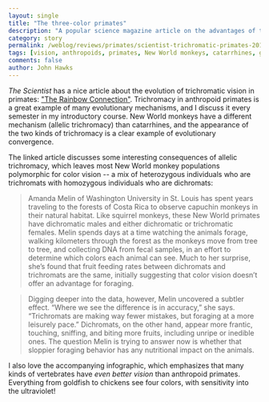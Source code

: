 ```yaml
---
layout: single 
title: "The three-color primates" 
description: "A popular science magazine article on the advantages of trichromacy." 
category: story
permalink: /weblog/reviews/primates/scientist-trichromatic-primates-2014.html
tags: [vision, anthropoids, primates, New World monkeys, catarrhines, genetics] 
comments: false 
author: John Hawks 
---
```



<em>The Scientist</em> has a nice article about the evolution of trichromatic vision in primates: <a href="http://www.the-scientist.com//?articles.view/articleNo/41055/title/The-Rainbow-Connection/">"The Rainbow Connection"</a>. Trichromacy in anthropoid primates is a great example of many evolutionary mechanisms, and I discuss it every semester in my introductory course. New World monkeys have a different mechanism (allelic trichromacy) than catarrhines, and the appearance of the two kinds of trichromacy is a clear example of evolutionary convergence. 

The linked article discusses some interesting consequences of allelic trichromacy, which leaves most New World monkey populations polymorphic for color vision -- a mix of heterozygous individuals who are trichromats with homozygous individuals who are dichromats: 

<blockquote>Amanda Melin of Washington University in St. Louis has spent years traveling to the forests of Costa Rica to observe capuchin monkeys in their natural habitat. Like squirrel monkeys, these New World primates have dichromatic males and either dichromatic or trichromatic females. Melin spends days at a time watching the animals forage, walking kilometers through the forest as the monkeys move from tree to tree, and collecting DNA from fecal samples, in an effort to determine which colors each animal can see. Much to her surprise, she’s found that fruit feeding rates between dichromats and trichromats are the same, initially suggesting that color vision doesn’t offer an advantage for foraging.</blockquote>

<blockquote>Digging deeper into the data, however, Melin uncovered a subtler effect. “Where we see the difference is in accuracy,” she says. “Trichromats are making way fewer mistakes, but foraging at a more leisurely pace.” Dichromats, on the other hand, appear more frantic, touching, sniffing, and biting more fruits, including unripe or inedible ones. The question Melin is trying to answer now is whether that sloppier foraging behavior has any nutritional impact on the animals.</blockquote>

I also love the accompanying infographic, which emphasizes that many kinds of vertebrates have <em>even better vision</em> than anthropoid primates. Everything from goldfish to chickens see four colors, with sensitivity into the ultraviolet! 

